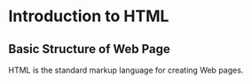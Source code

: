 # Introduction to HTML


## Basic Structure of Web Page

HTML is the standard markup language for creating Web pages.


